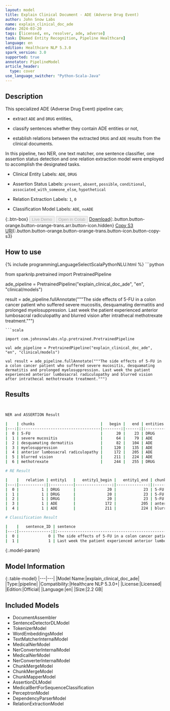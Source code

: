 ```yaml
---
layout: model
title: Explain Clinical Document - ADE (Adverse Drug Event)
author: John Snow Labs
name: explain_clinical_doc_ade
date: 2024-03-20
tags: [licensed, en, resolver, ade, adverse]
task: [Named Entity Recognition, Pipeline Healthcare]
language: en
edition: Healthcare NLP 5.3.0
spark_version: 3.0
supported: true
annotator: PipelineModel
article_header:
  type: cover
use_language_switcher: "Python-Scala-Java"
---
```


## Description

This specialized ADE (Adverse Drug Event) pipeline can;

- extract `ADE` and `DRUG` entities,

- classify sentences whether they contain ADE entities or not,

- establish relations between the extracted `DRUG` and `ADE` results from the clinical documents.

In this pipeline, two NER, one text matcher, one sentence classifier, one assertion status detection and one relation extraction model were employed to accomplish the designated tasks.

- Clinical Entity Labels:  `ADE`, `DRUG`

- Assertion Status Labels:  `present`, `absent`, `possible`, `conditional`, `associated_with_someone_else`, `hypothetical`

- Relation Extraction Labels:  `1`, `0`

- Classification Model Labels:  `ADE`, `noADE`

{:.btn-box}
<button class="button button-orange" disabled>Live Demo</button>
<button class="button button-orange" disabled>Open in Colab</button>
[Download](https://s3.amazonaws.com/auxdata.johnsnowlabs.com/clinical/models/explain_clinical_doc_ade_en_5.3.0_3.0_1710947938199.zip){:.button.button-orange.button-orange-trans.arr.button-icon.hidden}
[Copy S3 URI](s3://auxdata.johnsnowlabs.com/clinical/models/explain_clinical_doc_ade_en_5.3.0_3.0_1710947938199.zip){:.button.button-orange.button-orange-trans.button-icon.button-copy-s3}

## How to use



<div class="tabs-box" markdown="1">
{% include programmingLanguageSelectScalaPythonNLU.html %}
```python

from sparknlp.pretrained import PretrainedPipeline

ade_pipeline = PretrainedPipeline("explain_clinical_doc_ade", "en", "clinical/models")

result = ade_pipeline.fullAnnotate("""The side effects of 5-FU in a colon cancer patient who suffered severe mucositis, desquamating dermatitis and prolonged myelosuppression. Last week the patient experienced anterior lumbosacral radiculopathy and blurred vision after intrathecal methotrexate treatment.""")

```
```scala

import com.johnsnowlabs.nlp.pretrained.PretrainedPipeline

val ade_pipeline = PretrainedPipeline("explain_clinical_doc_ade", "en", "clinical/models")

val result = ade_pipeline.fullAnnotate("""The side effects of 5-FU in a colon cancer patient who suffered severe mucositis, desquamating dermatitis and prolonged myelosuppression. Last week the patient experienced anterior lumbosacral radiculopathy and blurred vision after intrathecal methotrexate treatment.""")

```
</div>

## Results

```bash


NER and ASSERTION Result

|    | chunks                             |   begin |   end | entities   | assertion   |
|---:|:-----------------------------------|--------:|------:|:-----------|:------------|
|  0 | 5-FU                               |      20 |    23 | DRUG       | Past        |
|  1 | severe mucositis                   |      64 |    79 | ADE        | Past        |
|  2 | desquamating dermatitis            |      82 |   104 | ADE        | Past        |
|  3 | myelosuppression                   |     120 |   135 | ADE        | Past        |
|  4 | anterior lumbosacral radiculopathy |     172 |   205 | ADE        | Past        |
|  5 | blurred vision                     |     211 |   224 | ADE        | Past        |
|  6 | methotrexate                       |     244 |   255 | DRUG       | Past        |

# RE Result

|    |   relation | entity1   |   entity1_begin |   entity1_end | chunk1                             | entity2   |   entity2_begin |   entity2_end | chunk2                  |   confidence |
|---:|-----------:|:----------|----------------:|--------------:|:-----------------------------------|:----------|----------------:|--------------:|:------------------------|-------------:|
|  0 |          1 | DRUG      |              20 |            23 | 5-FU                               | ADE       |              64 |            79 | severe mucositis        |            1 |
|  1 |          1 | DRUG      |              20 |            23 | 5-FU                               | ADE       |              82 |           104 | desquamating dermatitis |            1 |
|  2 |          1 | DRUG      |              20 |            23 | 5-FU                               | ADE       |             120 |           135 | myelosuppression        |            1 |
|  3 |          1 | ADE       |             172 |           205 | anterior lumbosacral radiculopathy | DRUG      |             244 |           255 | methotrexate            |            1 |
|  4 |          1 | ADE       |             211 |           224 | blurred vision                     | DRUG      |             244 |           255 | methotrexate            |            1 |

# Classification Result

|    |   sentence_ID | sentence                                                                                                                                  | prediction   |
|---:|--------------:|:------------------------------------------------------------------------------------------------------------------------------------------|:-------------|
|  0 |             0 | The side effects of 5-FU in a colon cancer patient who suffered severe mucositis, desquamating dermatitis and prolonged myelosuppression. | ADE          |
|  1 |             1 | Last week the patient experienced anterior lumbosacral radiculopathy and blurred vision after intrathecal methotrexate treatment.         | ADE          |


```

{:.model-param}
## Model Information

{:.table-model}
|---|---|
|Model Name:|explain_clinical_doc_ade|
|Type:|pipeline|
|Compatibility:|Healthcare NLP 5.3.0+|
|License:|Licensed|
|Edition:|Official|
|Language:|en|
|Size:|2.2 GB|

## Included Models

- DocumentAssembler
- SentenceDetectorDLModel
- TokenizerModel
- WordEmbeddingsModel
- TextMatcherInternalModel
- MedicalNerModel
- NerConverterInternalModel
- MedicalNerModel
- NerConverterInternalModel
- ChunkMergeModel
- ChunkMergeModel
- ChunkMapperModel
- AssertionDLModel
- MedicalBertForSequenceClassification
- PerceptronModel
- DependencyParserModel
- RelationExtractionModel